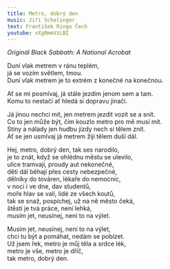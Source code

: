```yaml
---
title: Metro, dobrý den
music: Jiří Schelinger
text: František Ringo Čech
youtube: xXgNmmVzLBI
---
```


*Originál Black Sabbath: A National Acrobat*
     
Duní vlak metrem v ránu teplém,      
já se vozím světlem, tmou.               
Duní vlak metrem je to extrém z konečné na konečnou.      

Ať se mi posmívaj, já stále jezdím jenom sem a tam.      
Komu to nestačí ať hledá si dopravu jinačí.        

Já jinou nechci mít, jen metrem jezdit vozit se a snít.      
Co to jen může být, čím kouzlo metro pro mě musí mít.      
Stíny a nálady jen hudbu jízdy nech si tělem znít.      
Ať se jen usmívaj já metrem žiji tělem duší dál.      

Hej, metro, dobrý den, tak ses narodilo,      
je to znát, když se ohlédnu městu se ulevilo,      
ulice tramvají, proudy aut nekonečné,        
děti dál běhají přes cesty nebezpečné,        
dělníky do továren, lékaře do nemocnic,      
v noci i ve dne, dav studentů,               
moře hlav se valí, lidé ze všech koutů,        
tak se snaž, pospíchej, už na ně město čeká,      
štěstí je tvá práce, není lehká,             
musím jet, neusínej, není to na výlet.       

Musím jet, neusínej, není to na výlet,       
chci tu být a pomáhat, nedám se pobízet.     
Už jsem řek, metro je můj těla a srdce lék,      
metro je vše, metro je dříč,           
tak metro, dobrý den.

